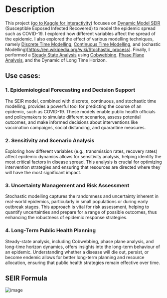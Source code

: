 # Description
This project ([go to Kaggle for interactivity](#)) focuses on [Dynamic Model SEIR](https://link.springer.com/article/10.1007/s11071-020-05743-y) (Susceptible Exposed Infected Recovered) to model the epidemic spread such as COVID-19. I explored how different variables affect the spread of the epidemic. I also explored the effect of various modelling techniques, namely [Discrete Time Modelling](https://math.libretexts.org/Bookshelves/Scientific_Computing_Simulations_and_Modeling/Introduction_to_the_Modeling_and_Analysis_of_Complex_Systems_(Sayama)/04%3A_DiscreteTime_Models_I__Modeling/401%3A_DiscreteTime_Models_with_Difference_Equations), [Continuous Time Modelling](https://math.libretexts.org/Bookshelves/Scientific_Computing_Simulations_and_Modeling/Introduction_to_the_Modeling_and_Analysis_of_Complex_Systems_(Sayama)/06%3A_ContinuousTime_Models_I__Modeling#:~:text=Continuous%E2%88%92time%20models%20are%20written,place%20smoothly%20over%20continuous%20time.), and (ochastic Modelling)[https://en.wikipedia.org/wiki/Stochastic_process]. Finally, I performed a [Steady State Analysis](https://en.wikipedia.org/wiki/Steady_state) using [Cobwebbing](https://ms.mcmaster.ca/~clemene/1LS3lectureoutlines/1ls3_3.2.pdf), [Phase Plane Analysis](https://ocw.mit.edu/courses/16-30-estimation-and-control-of-aerospace-systems-spring-2004/0b318c74f4b1ae41dc4393e39b9cab17_ch3_nnl.pdf), and the Dynamic of Long Time Horizon.

## Use cases:
### 1. Epidemiological Forecasting and Decision Support
The SEIR model, combined with discrete, continuous, and stochastic time modelling, provides a powerful tool for predicting the course of an epidemic, such as COVID-19. These models enable public health officials and policymakers to simulate different scenarios, assess potential outcomes, and make informed decisions about interventions like vaccination campaigns, social distancing, and quarantine measures.

### 2. Sensitivity and Scenario Analysis
Exploring how different variables (e.g., transmission rates, recovery rates) affect epidemic dynamics allows for sensitivity analysis, helping identify the most critical factors in disease spread. This analysis is crucial for optimizing intervention strategies and ensuring that resources are directed where they will have the most significant impact.

### 3. Uncertainty Management and Risk Assessment
Stochastic modelling captures the randomness and uncertainty inherent in real-world epidemics, particularly in small populations or during early outbreak stages. This approach is vital for risk assessment, helping to quantify uncertainties and prepare for a range of possible outcomes, thus enhancing the robustness of epidemic response strategies.

### 4. Long-Term Public Health Planning
Steady-state analysis, including Cobwebbing, phase plane analysis, and long-time horizon dynamics, offers insights into the long-term behaviour of an epidemic. Understanding whether a disease will die out, persist, or become endemic allows for better long-term planning and resource allocation, ensuring that public health strategies remain effective over time.

## SEIR Formula
![image](https://github.com/user-attachments/assets/a84f1200-fcbe-4bed-bc77-4f3186c6b558)

